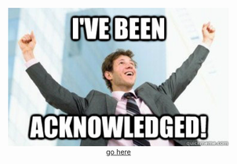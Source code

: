 <p align="center">
  <img width = "450" src="https://github.com/j-faria/acknow/blob/master/static/img/meme.jpg?raw=true"/>
  <br>
  <a href="https://acknow.herokuapp.com/">go here</a>
</p>

